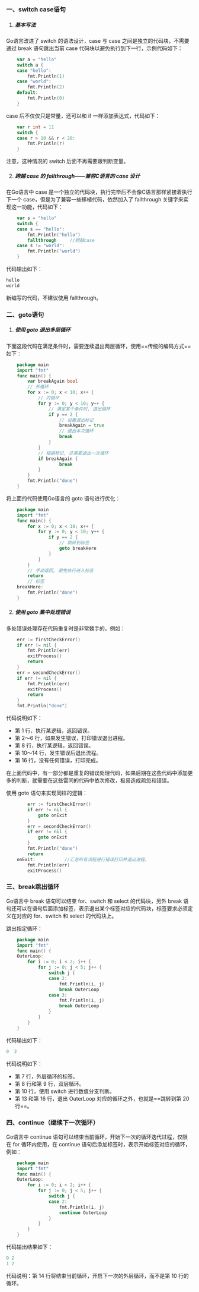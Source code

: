 ### 一、switch case语句

1. ##### 基本写法

Go语言改进了 switch 的语法设计，case 与 case 之间是独立的代码块，不需要通过 break 语句跳出当前 case 代码块以避免执行到下一行，示例代码如下：

```go
    var a = "hello"
    switch a {
    case "hello":
        fmt.Println(1)
    case "world":
        fmt.Println(2)
    default:
        fmt.Println(0)
    }
```

case 后不仅仅只是常量，还可以和 if 一样添加表达式，代码如下：

```go
    var r int = 11
    switch {
    case r > 10 && r < 20:
        fmt.Println(r)
    }
```

注意，这种情况的 switch 后面不再需要跟判断变量。

2. ##### 跨越 case 的 fallthrough——兼容C语言的 case 设计

在Go语言中 case 是一个独立的代码块，执行完毕后不会像C语言那样紧接着执行下一个 case，但是为了兼容一些移植代码，依然加入了 fallthrough 关键字来实现这一功能，代码如下：

```go
    var s = "hello"
    switch {
    case s == "hello":
        fmt.Println("hello")
        fallthrough     //跨越case
    case s != "world":
        fmt.Println("world")
    }
```

代码输出如下：

```go
hello
world
```

新编写的代码，不建议使用 fallthrough。

### 二、goto语句

1. ##### 使用 goto 退出多层循环

下面这段代码在满足条件时，需要连续退出两层循环，使用==传统的编码方式==如下：

```go
    package main
    import "fmt"
    func main() {
        var breakAgain bool
        // 外循环
        for x := 0; x < 10; x++ {
            // 内循环
            for y := 0; y < 10; y++ {
                // 满足某个条件时, 退出循环
                if y == 2 {
                    // 设置退出标记
                    breakAgain = true
                    // 退出本次循环
                    break
                }
            }
            // 根据标记, 还需要退出一次循环
            if breakAgain {
                    break
            }
        }
        fmt.Println("done")
    }
```

将上面的代码使用Go语言的 goto 语句进行优化：

```go
    package main
    import "fmt"
    func main() {
        for x := 0; x < 10; x++ {
            for y := 0; y < 10; y++ {
                if y == 2 {
                    // 跳转到标签
                    goto breakHere
                }
            }
        }
        // 手动返回, 避免执行进入标签
        return
        // 标签
    breakHere:
        fmt.Println("done")
    }
```

2. ##### 使用 goto 集中处理错误

多处错误处理存在代码重复时是非常棘手的，例如：

```go
    err := firstCheckError()
    if err != nil {
        fmt.Println(err)
        exitProcess()
        return
    }
    err = secondCheckError()
    if err != nil {
        fmt.Println(err)
        exitProcess()
        return
    }
    fmt.Println("done")
```

代码说明如下：

- 第 1 行，执行某逻辑，返回错误。
- 第 2～6 行，如果发生错误，打印错误退出进程。
- 第 8 行，执行某逻辑，返回错误。
- 第 10～14 行，发生错误后退出流程。
- 第 16 行，没有任何错误，打印完成。

在上面代码中，有一部分都是重复的错误处理代码，如果后期在这些代码中添加更多的判断，就需要在这些雷同的代码中依次修改，极易造成疏忽和错误。

使用 goto 语句来实现同样的逻辑：

```go
        err := firstCheckError()
        if err != nil {
            goto onExit
        }
        err = secondCheckError()
        if err != nil {
            goto onExit
        }
        fmt.Println("done")
        return
    onExit:           //汇总所有流程进行错误打印并退出进程。
        fmt.Println(err)
        exitProcess()
```

### 三、break跳出循环

Go语言中 break 语句可以结束 for、switch 和 select 的代码块，另外 break 语句还可以在语句后面添加标签，表示退出某个标签对应的代码块，标签要求必须定义在对应的 for、switch 和 select 的代码块上。

跳出指定循环：

```go
    package main
    import "fmt"
    func main() {
    OuterLoop:
        for i := 0; i < 2; i++ {
            for j := 0; j < 5; j++ {
                switch j {
                case 2:
                    fmt.Println(i, j)
                    break OuterLoop
                case 3:
                    fmt.Println(i, j)
                    break OuterLoop
                }
            }
        }
    }
```

代码输出如下：

```go
0  2
```

代码说明如下：

- 第 7 行，外层循环的标签。
- 第 8 行和第 9 行，双层循环。
- 第 10 行，使用 switch 进行数值分支判断。
- 第 13 和第 16 行，退出 OuterLoop 对应的循环之外，也就是==跳转到第 20 行==。

### 四、continue（继续下一次循环）

Go语言中 continue 语句可以结束当前循环，开始下一次的循环迭代过程，仅限在 for 循环内使用，在 continue 语句后添加标签时，表示开始标签对应的循环，例如：

```go
    package main
    import "fmt"
    func main() {
    OuterLoop:
        for i := 0; i < 2; i++ {
            for j := 0; j < 5; j++ {
                switch j {
                case 2:
                    fmt.Println(i, j)
                    continue OuterLoop
                }
            }
        }
    }
```

代码输出结果如下：

```go
0 2
1 2
```

代码说明：第 14 行将结束当前循环，开启下一次的外层循环，而不是第 10 行的循环。
